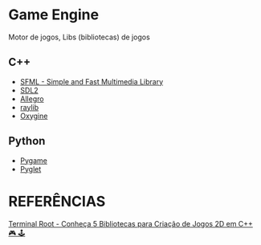 # Game Engine
Motor de jogos, Libs (bibliotecas) de jogos

## C++
* [SFML - Simple and Fast Multimedia Library](https://github.com/SFML/SFML)
* [SDL2](https://github.com/libsdl-org/sdl)
* [Allegro](https://github.com/liballeg/allegro5)
* [raylib](https://github.com/raysan5/raylib)
* [Oxygine](https://github.com/oxygine/oxygine-framework)

## Python
* [Pygame]()
* [Pyglet]()

# REFERÊNCIAS
[Terminal Root - Conheça 5 Bibliotecas para Criação de Jogos 2D em C++ 🎮 🕹️ ](https://www.youtube.com/watch?v=6_uFAeW1PAM])
